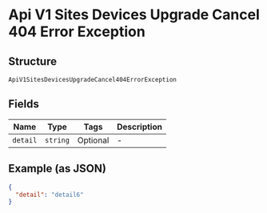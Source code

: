 
# Api V1 Sites Devices Upgrade Cancel 404 Error Exception

## Structure

`ApiV1SitesDevicesUpgradeCancel404ErrorException`

## Fields

| Name | Type | Tags | Description |
|  --- | --- | --- | --- |
| `detail` | `string` | Optional | - |

## Example (as JSON)

```json
{
  "detail": "detail6"
}
```

